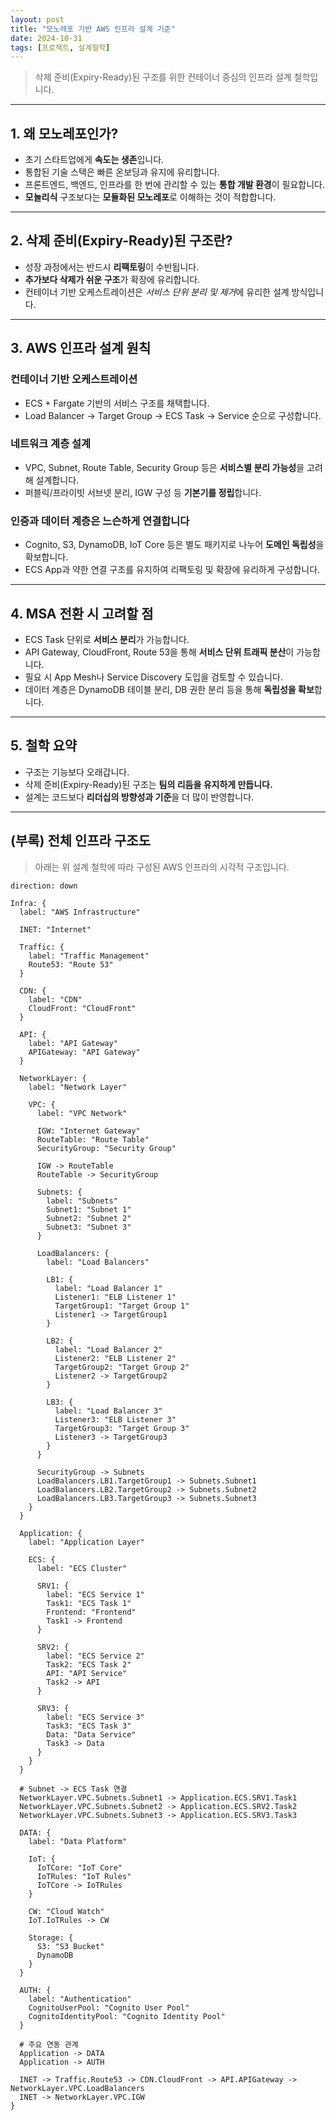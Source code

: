 ```yaml
---
layout: post
title: "모노레포 기반 AWS 인프라 설계 기준"
date: 2024-10-31
tags: [프로젝트, 설계철학]
---
```


> 삭제 준비(Expiry-Ready)된 구조를 위한 컨테이너 중심의 인프라 설계 철학입니다.

---

## 1. 왜 모노레포인가?

- 초기 스타트업에게 **속도는 생존**입니다.
- 통합된 기술 스택은 빠른 온보딩과 유지에 유리합니다.
- 프론트엔드, 백엔드, 인프라를 한 번에 관리할 수 있는 **통합 개발 환경**이 필요합니다.
- **모놀리식** 구조보다는 **모듈화된 모노레포**로 이해하는 것이 적합합니다.

---

## 2. 삭제 준비(Expiry-Ready)된 구조란?

- 성장 과정에서는 반드시 **리팩토링**이 수반됩니다.
- **추가보다 삭제가 쉬운 구조**가 확장에 유리합니다.
- 컨테이너 기반 오케스트레이션은 *서비스 단위 분리 및 제거*에 유리한 설계 방식입니다.

---

## 3. AWS 인프라 설계 원칙

### **컨테이너 기반 오케스트레이션**

- ECS + Fargate 기반의 서비스 구조를 채택합니다.
- Load Balancer → Target Group → ECS Task → Service 순으로 구성합니다.

### **네트워크 계층 설계**

- VPC, Subnet, Route Table, Security Group 등은 **서비스별 분리 가능성**을 고려해 설계합니다.
- 퍼블릭/프라이빗 서브넷 분리, IGW 구성 등 **기본기를 정립**합니다.

### **인증과 데이터 계층은 느슨하게 연결합니다**

- Cognito, S3, DynamoDB, IoT Core 등은 별도 패키지로 나누어 **도메인 독립성**을 확보합니다.
- ECS App과 약한 연결 구조를 유지하여 리팩토링 및 확장에 유리하게 구성합니다.

---

## 4. MSA 전환 시 고려할 점

- ECS Task 단위로 **서비스 분리**가 가능합니다.
- API Gateway, CloudFront, Route 53을 통해 **서비스 단위 트래픽 분산**이 가능합니다.
- 필요 시 App Mesh나 Service Discovery 도입을 검토할 수 있습니다.
- 데이터 계층은 DynamoDB 테이블 분리, DB 권한 분리 등을 통해 **독립성을 확보**합니다.

---

## 5. 철학 요약

- 구조는 기능보다 오래갑니다.
- 삭제 준비(Expiry-Ready)된 구조는 **팀의 리듬을 유지하게 만듭니다.**
- 설계는 코드보다 **리더십의 방향성과 기준**을 더 많이 반영합니다.

---

## (부록) 전체 인프라 구조도

> 아래는 위 설계 철학에 따라 구성된 AWS 인프라의 시각적 구조입니다.

```d2
direction: down

Infra: {
  label: "AWS Infrastructure"

  INET: "Internet"

  Traffic: {
    label: "Traffic Management"
    Route53: "Route 53"
  }

  CDN: {
    label: "CDN"
    CloudFront: "CloudFront"
  }

  API: {
    label: "API Gateway"
    APIGateway: "API Gateway"
  }

  NetworkLayer: {
    label: "Network Layer"

    VPC: {
      label: "VPC Network"

      IGW: "Internet Gateway"
      RouteTable: "Route Table"
      SecurityGroup: "Security Group"

      IGW -> RouteTable
      RouteTable -> SecurityGroup

      Subnets: {
        label: "Subnets"
        Subnet1: "Subnet 1"
        Subnet2: "Subnet 2"
        Subnet3: "Subnet 3"
      }

      LoadBalancers: {
        label: "Load Balancers"

        LB1: {
          label: "Load Balancer 1"
          Listener1: "ELB Listener 1"
          TargetGroup1: "Target Group 1"
          Listener1 -> TargetGroup1
        }

        LB2: {
          label: "Load Balancer 2"
          Listener2: "ELB Listener 2"
          TargetGroup2: "Target Group 2"
          Listener2 -> TargetGroup2
        }

        LB3: {
          label: "Load Balancer 3"
          Listener3: "ELB Listener 3"
          TargetGroup3: "Target Group 3"
          Listener3 -> TargetGroup3
        }
      }

      SecurityGroup -> Subnets
      LoadBalancers.LB1.TargetGroup1 -> Subnets.Subnet1
      LoadBalancers.LB2.TargetGroup2 -> Subnets.Subnet2
      LoadBalancers.LB3.TargetGroup3 -> Subnets.Subnet3
    }
  }

  Application: {
    label: "Application Layer"

    ECS: {
      label: "ECS Cluster"

      SRV1: {
        label: "ECS Service 1"
        Task1: "ECS Task 1"
        Frontend: "Frontend"
        Task1 -> Frontend
      }

      SRV2: {
        label: "ECS Service 2"
        Task2: "ECS Task 2"
        API: "API Service"
        Task2 -> API
      }

      SRV3: {
        label: "ECS Service 3"
        Task3: "ECS Task 3"
        Data: "Data Service"
        Task3 -> Data
      }
    }
  }

  # Subnet -> ECS Task 연결
  NetworkLayer.VPC.Subnets.Subnet1 -> Application.ECS.SRV1.Task1
  NetworkLayer.VPC.Subnets.Subnet2 -> Application.ECS.SRV2.Task2
  NetworkLayer.VPC.Subnets.Subnet3 -> Application.ECS.SRV3.Task3

  DATA: {
    label: "Data Platform"

    IoT: {
      IoTCore: "IoT Core"
      IoTRules: "IoT Rules"
      IoTCore -> IoTRules
    }

    CW: "Cloud Watch"
    IoT.IoTRules -> CW

    Storage: {
      S3: "S3 Bucket"
      DynamoDB
    }
  }

  AUTH: {
    label: "Authentication"
    CognitoUserPool: "Cognito User Pool"
    CognitoIdentityPool: "Cognito Identity Pool"
  }

  # 주요 연동 관계
  Application -> DATA
  Application -> AUTH

  INET -> Traffic.Route53 -> CDN.CloudFront -> API.APIGateway -> NetworkLayer.VPC.LoadBalancers
  INET -> NetworkLayer.VPC.IGW
}
```
